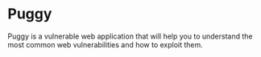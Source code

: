 Puggy
====
Puggy is a vulnerable web application that will help you to understand the most common web vulnerabilities and how to exploit them.
